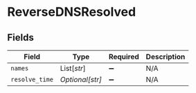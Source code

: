 # ReverseDNSResolved


## Fields

| Field              | Type               | Required           | Description        |
| ------------------ | ------------------ | ------------------ | ------------------ |
| `names`            | List[*str*]        | :heavy_minus_sign: | N/A                |
| `resolve_time`     | *Optional[str]*    | :heavy_minus_sign: | N/A                |